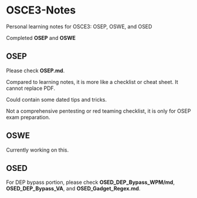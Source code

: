 # OSCE3-Notes
Personal learning notes for OSCE3: OSEP, OSWE, and OSED

Completed **OSEP** and **OSWE**

## OSEP
Please check **OSEP.md**.   

Compared to learning notes, it is more like a checklist or cheat sheet. It cannot replace PDF.

Could contain some dated tips and tricks.

Not a comprehensive pentesting or red teaming checklist, it is only for OSEP exam preparation.

## OSWE
Currently working on this.


## OSED
For DEP bypass portion, please check **OSED_DEP_Bypass_WPM/md**, **OSED_DEP_Bypass_VA**, and **OSED_Gadget_Regex.md**.
